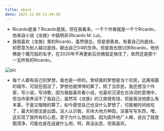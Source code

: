 ```yaml
---
title: about
date: 2021-12-09 21:44:50
---
```


- Ricardo是谁？Ricardo是我，但在我看来，一千个作者就是一千个Ricardo，他来自小说《龙族》中路明非(Ricardo M. Lu)。
- 我很喜欢《龙族》里的Ricardo，虽然很怂，但是很善良，有着自己的底线，却愿意为别人越过底线，献出自己1/4的生命。但是我也很讨厌Ricardo，他仿佛是个魔咒般的名字，在2020年不再更新后仿佛就定格住了，依然还是那个一无所有的Ricardo。

![pic](https://herozql.oss-cn-beijing.aliyuncs.com/main/book_6.jpg)

- 每个人都有自己的梦想，我也是一样的。曾经我的梦想是当个农民，远离喧嚣的城市，可现在田没了，梦想也就悻悻的算了。除了当农民，我还想当个作家，写小说，写诗歌，因为我挺喜欢看小说，也喜欢沉浸在古诗词的意境中，但当作家养活不了我自己，虽然写《龙族》的江南很有钱，但是我没他那么有本事，于是又暗暗的算了。如今感觉自己也没什么梦想了，可能被时间给吃了，最大的想法是出国，没人认识我，买块大地方种田，没事写写东西，嘿，这实现了我所有的心思。至于为什么想出国，因为国外地广人稀，说白了就是图清净，可能也是在逃避什么吧，呵，真没出息，但我喜欢。
